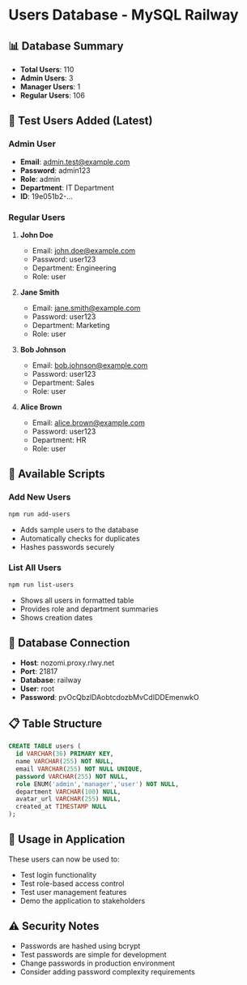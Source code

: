 # Users Database - MySQL Railway

## 📊 Database Summary
- **Total Users**: 110
- **Admin Users**: 3
- **Manager Users**: 1  
- **Regular Users**: 106

## 🔐 Test Users Added (Latest)

### Admin User
- **Email**: admin.test@example.com
- **Password**: admin123
- **Role**: admin
- **Department**: IT Department
- **ID**: 19e051b2-...

### Regular Users
1. **John Doe**
   - Email: john.doe@example.com
   - Password: user123
   - Department: Engineering
   - Role: user

2. **Jane Smith**
   - Email: jane.smith@example.com
   - Password: user123
   - Department: Marketing
   - Role: user

3. **Bob Johnson**
   - Email: bob.johnson@example.com
   - Password: user123
   - Department: Sales
   - Role: user

4. **Alice Brown**
   - Email: alice.brown@example.com
   - Password: user123
   - Department: HR
   - Role: user

## 🚀 Available Scripts

### Add New Users
```bash
npm run add-users
```
- Adds sample users to the database
- Automatically checks for duplicates
- Hashes passwords securely

### List All Users
```bash
npm run list-users
```
- Shows all users in formatted table
- Provides role and department summaries
- Shows creation dates

## 🔧 Database Connection
- **Host**: nozomi.proxy.rlwy.net
- **Port**: 21817
- **Database**: railway
- **User**: root
- **Password**: pvOcQbzlDAobtcdozbMvCdIDDEmenwkO

## 📋 Table Structure
```sql
CREATE TABLE users (
  id VARCHAR(36) PRIMARY KEY,
  name VARCHAR(255) NOT NULL,
  email VARCHAR(255) NOT NULL UNIQUE,
  password VARCHAR(255) NOT NULL,
  role ENUM('admin','manager','user') NOT NULL,
  department VARCHAR(100) NULL,
  avatar_url VARCHAR(255) NULL,
  created_at TIMESTAMP NULL
);
```

## 🎯 Usage in Application
These users can now be used to:
- Test login functionality
- Test role-based access control
- Test user management features
- Demo the application to stakeholders

## ⚠️ Security Notes
- Passwords are hashed using bcrypt
- Test passwords are simple for development
- Change passwords in production environment
- Consider adding password complexity requirements


